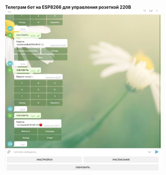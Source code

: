 <b>Телеграм бот на ESP8266 для управления розеткой 220В</b><br>
![screenshot](https://github.com/Mak2k2/Portfolio/blob/master/C%2B%2B%20ESP8266%20TeleBot/Bot.JPG)
